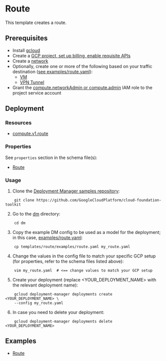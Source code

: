 # Route

This template creates a route.

## Prerequisites

- Install [gcloud](https://cloud.google.com/sdk)
- Create a [GCP project, set up billing, enable requisite APIs](../project/README.md)
- Create a [network](../network/README.md)
- Optionally, create one or more of the following based on your traffic destination ([see examples/route.yaml](examples/route.yaml)):
  - [VM](../vm/vm.md)
  - [VPN Tunnel](../vpn/README.md)
- Grant the [compute.networkAdmin or compute.admin](https://cloud.google.com/compute/docs/access/iam) IAM role to the project service account

## Deployment

### Resources

- [compute.v1.route](https://cloud.google.com/compute/docs/reference/rest/v1/routes)


### Properties

See `properties` section in the schema file(s):

-  [Route](route.py.schema)

### Usage

1. Clone the [Deployment Manager samples repository](https://github.com/GoogleCloudPlatform/cloud-foundation-toolkit):

```shell
    git clone https://github.com/GoogleCloudPlatform/cloud-foundation-toolkit
```

2. Go to the [dm](../../) directory:

```shell
    cd dm
```

3. Copy the example DM config to be used as a model for the deployment; in this case, [examples/route.yaml](examples/route.yaml):

```shell
    cp templates/route/examples/route.yaml my_route.yaml
```

4. Change the values in the config file to match your specific GCP setup (for properties, refer to the schema files listed above):

```shell
    vim my_route.yaml  # <== change values to match your GCP setup
```

5. Create your deployment (replace <YOUR_DEPLOYMENT_NAME> with the relevant deployment name):

```shell
    gcloud deployment-manager deployments create <YOUR_DEPLOYMENT_NAME> \
    --config my_route.yaml
```

6. In case you need to delete your deployment:

```shell
    gcloud deployment-manager deployments delete <YOUR_DEPLOYMENT_NAME>
```
## Examples

- [Route](examples/route.yaml)
